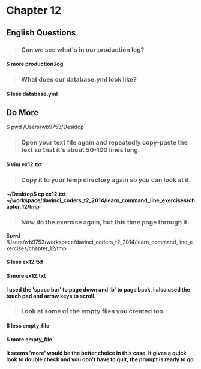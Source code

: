 # Chapter 12

## English Questions

>### Can we see what's in our production log?

#### $ more production.log

>### What does our database.yml look like?

#### $ less database.yml

## Do More

$ pwd
/Users/wb9753/Desktop

>### Open your text file again and repeatedly copy-paste the text so that it's about 50-100 lines long.

#### $ vim ex12.txt

>### Copy it to your temp directory again so you can look at it.

#### ~/Desktop$ cp ex12.txt ~/workspace/davinci_coders_t2_2014/learn_command_line_exercises/chapter_12/tmp

>### Now do the exercise again, but this time page through it.

$pwd
/Users/wb9753/workspace/davinci_coders_t2_2014/learn_command_line_exercises/chapter_12/tmp

#### $ less ex12.txt

#### $ more ex12.txt

#### I used the 'space bar' to page down and 'b' to page back, I also used the touch pad and arrow keys to scroll.

>### Look at some of the empty files you created too.

#### $ less empty_file

#### $ more empty_file

#### It seems 'more' would be the better choice in this case. It gives a quick look to double check and you don't have to quit, the prompt is ready to go.


